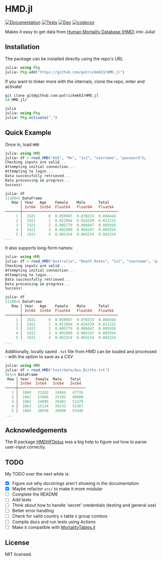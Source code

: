 # HMD.jl
[![Documentation](https://github.com/patrickm663/HMD.jl/actions/workflows/documentation.yml/badge.svg)](https://github.com/patrickm663/HMD.jl/actions/workflows/documentation.yml)
[![Tests](https://github.com/patrickm663/HMD.jl/actions/workflows/tests.yml/badge.svg)](https://github.com/patrickm663/HMD.jl/actions/workflows/tests.yml)
[![Dev](https://img.shields.io/badge/docs-dev-blue.svg)](https://patrickm663.github.io/HMD.jl/dev/)
[![codecov](https://codecov.io/gh/patrickm663/HMD.jl/graph/badge.svg?token=CXYVX2GRUF)](https://codecov.io/gh/patrickm663/HMD.jl)

Makes it easy to get data from [Human Mortality Database (HMD)](https://www.mortality.org/) into Julia!

## Installation
The package can be installed directly using the repo's URL 

```julia
julia> using Pkg
julia> Pkg.add("https://github.com/patrickm633/HMD.jl")
```

If you want to tinker more with the internals, clone the repo, enter and activate!

```bash
git clone git@github.com:patrickm663/HMD.jl
cd HMD.jl/
```
```julia
julia
julia> using Pkg
julia> Pkg.activate(".")
```

## Quick Example
Once in, load `HMD`

```julia
julia> using HMD
julia> df = read_HMD("AUS", "Mx", "1x1", "username", "password");
Checking inputs are valid...
Attempting initial connection...
Attempting to login...
Data successfully retrieved...
Data processing in progress...
Success!

julia> df
11100×5 DataFrame
   Row │ Year   Age    Female    Male      Total    
       │ Int64  Int64  Float64   Float64   Float64  
───────┼────────────────────────────────────────────
     1 │  1921      0  0.059987  0.076533  0.068444
     2 │  1921      1  0.012064  0.014339  0.013225
     3 │  1921      2  0.005779  0.006047  0.005916
     4 │  1921      3  0.002889  0.004197  0.003554
     5 │  1921      4  0.003254  0.003254  0.003254
...
```

It also supports long-form names:

```julia
julia> using HMD
julia> df = read_HMD("Australia", "Death Rates", "1x1", "username", "password");
Checking inputs are valid...
Attempting initial connection...
Attempting to login...
Data successfully retrieved...
Data processing in progress...
Success!

julia> df
11100×5 DataFrame
   Row │ Year   Age    Female    Male      Total    
       │ Int64  Int64  Float64   Float64   Float64  
───────┼────────────────────────────────────────────
     1 │  1921      0  0.059987  0.076533  0.068444
     2 │  1921      1  0.012064  0.014339  0.013225
     3 │  1921      2  0.005779  0.006047  0.005916
     4 │  1921      3  0.002889  0.004197  0.003554
     5 │  1921      4  0.003254  0.003254  0.003254
...
```

Additionally, locally saved `.txt` file from HMD can be loaded and processed - with the option to save as a CSV

```julia
julia> using HMD
julia> df = read_HMD("test/data/Aus_Births.txt")
161×4 DataFrame
 Row │ Year   Female  Male    Total  
     │ Int64  Int64   Int64   Int64  
─────┼───────────────────────────────
   1 │  1860   23262   24464   47726
   2 │  1861   23806   25102   48908
   3 │  1862   24896   26483   51379
   4 │  1863   25134   26233   51367
   5 │  1864   26838   28608   55446
...
```

## Acknowledgements
The R package [HMDHFDplus](https://github.com/timriffe/TR1/tree/master/TR1) was a big help to figure out how to parse user-input correctly.

## TODO
My TODO over the next while is:
- [x] Figure out why docstrings aren't showing in the documentation
- [x] Maybe refactor `src/` to make it more modular
- [ ] Complete the README
- [ ] Add tests
- [ ] Think about how to handle 'secret' credentials (testing and general use)
- [ ] Better error handling
- [ ] Check for valid country x table x group combos
- [ ] Compile docs and run tests using Actions
- [ ] Make it compatible with [MortalityTables.jl](https://github.com/JuliaActuary/MortalityTables.jl)

## License
MIT licensed.
